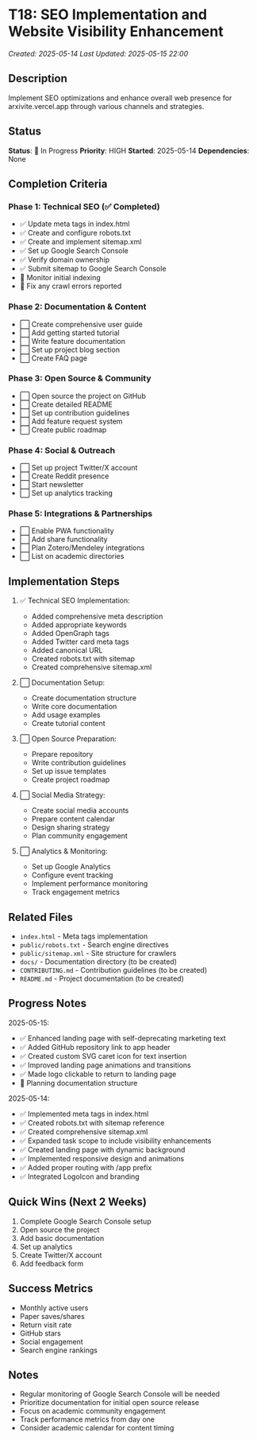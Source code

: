 # T18: SEO Implementation and Website Visibility Enhancement
*Created: 2025-05-14*
*Last Updated: 2025-05-15 22:00*

## Description
Implement SEO optimizations and enhance overall web presence for arxivite.vercel.app through various channels and strategies.

## Status
**Status**: 🔄 In Progress
**Priority**: HIGH
**Started**: 2025-05-14
**Dependencies**: None

## Completion Criteria

### Phase 1: Technical SEO (✅ Completed)
- ✅ Update meta tags in index.html
- ✅ Create and configure robots.txt
- ✅ Create and implement sitemap.xml
- ✅ Set up Google Search Console
- ✅ Verify domain ownership
- ✅ Submit sitemap to Google Search Console
- 🔄 Monitor initial indexing
- 🔄 Fix any crawl errors reported

### Phase 2: Documentation & Content
- ⬜ Create comprehensive user guide
- ⬜ Add getting started tutorial
- ⬜ Write feature documentation
- ⬜ Set up project blog section
- ⬜ Create FAQ page

### Phase 3: Open Source & Community
- ⬜ Open source the project on GitHub
- ⬜ Create detailed README
- ⬜ Set up contribution guidelines
- ⬜ Add feature request system
- ⬜ Create public roadmap

### Phase 4: Social & Outreach
- ⬜ Set up project Twitter/X account
- ⬜ Create Reddit presence
- ⬜ Start newsletter
- ⬜ Set up analytics tracking

### Phase 5: Integrations & Partnerships
- ⬜ Enable PWA functionality
- ⬜ Add share functionality
- ⬜ Plan Zotero/Mendeley integrations
- ⬜ List on academic directories

## Implementation Steps

1. ✅ Technical SEO Implementation:
   - Added comprehensive meta description
   - Added appropriate keywords
   - Added OpenGraph tags
   - Added Twitter card meta tags
   - Added canonical URL
   - Created robots.txt with sitemap
   - Created comprehensive sitemap.xml

2. ⬜ Documentation Setup:
   - Create documentation structure
   - Write core documentation
   - Add usage examples
   - Create tutorial content

3. ⬜ Open Source Preparation:
   - Prepare repository
   - Write contribution guidelines
   - Set up issue templates
   - Create project roadmap

4. ⬜ Social Media Strategy:
   - Create social media accounts
   - Prepare content calendar
   - Design sharing strategy
   - Plan community engagement

5. ⬜ Analytics & Monitoring:
   - Set up Google Analytics
   - Configure event tracking
   - Implement performance monitoring
   - Track engagement metrics

## Related Files
- `index.html` - Meta tags implementation
- `public/robots.txt` - Search engine directives
- `public/sitemap.xml` - Site structure for crawlers
- `docs/` - Documentation directory (to be created)
- `CONTRIBUTING.md` - Contribution guidelines (to be created)
- `README.md` - Project documentation (to be created)

## Progress Notes
2025-05-15:
- ✅ Enhanced landing page with self-deprecating marketing text
- ✅ Added GitHub repository link to app header
- ✅ Created custom SVG caret icon for text insertion
- ✅ Improved landing page animations and transitions
- ✅ Made logo clickable to return to landing page
- 🔄 Planning documentation structure

2025-05-14:
- ✅ Implemented meta tags in index.html
- ✅ Created robots.txt with sitemap reference
- ✅ Created comprehensive sitemap.xml
- ✅ Expanded task scope to include visibility enhancements
- ✅ Created landing page with dynamic background
- ✅ Implemented responsive design and animations
- ✅ Added proper routing with /app prefix
- ✅ Integrated LogoIcon and branding

## Quick Wins (Next 2 Weeks)
1. Complete Google Search Console setup
2. Open source the project
3. Add basic documentation
4. Set up analytics
5. Create Twitter/X account
6. Add feedback form

## Success Metrics
- Monthly active users
- Paper saves/shares
- Return visit rate
- GitHub stars
- Social engagement
- Search engine rankings

## Notes
- Regular monitoring of Google Search Console will be needed
- Prioritize documentation for initial open source release
- Focus on academic community engagement
- Track performance metrics from day one
- Consider academic calendar for content timing